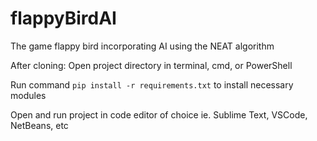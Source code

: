 # flappyBirdAI
 The game flappy bird incorporating AI using the NEAT algorithm

After cloning:
Open project directory in terminal, cmd, or PowerShell

Run command ``pip install -r requirements.txt`` to install necessary modules

Open and run project in code editor of choice ie. Sublime Text, VSCode, NetBeans, etc
